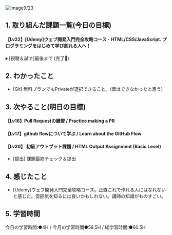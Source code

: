![image](https://github.com/sugachan-hc/daily_report/assets/10960663/8c9a20d8-9ba5-42f2-9b3d-db39f0b37bbc)9/23

## 1. 取り組んだ課題一覧(今日の目標)
#### 【Lv22】[Udemy]ウェブ開発入門完全攻略コース - HTML/CSS/JavaScript. プログラミングをはじめて学び創れる人へ！
  ⏹ [視聴＆試す]最後まで (完了💎)
 
## 2. わかったこと
- [Git] 無料プランでもPrivateが選択できること。(昔はできなかったと思う)

## 3. 次やること(明日の目標)
#### 【Lv16】Pull Requestの練習 / Practice making a PR
#### 【Lv17】github flowについて学ぶ / Learn about the GitHub Flow
#### 【Lv20】	初級アウトプット課題 / HTML Output Assignment (Basic Level)
- [提出] 課題最終チェック＆提出

## 4. 感じたこと
- [Udemy]ウェブ開発入門完全攻略コース。正直これで作れる人にはなれないと感じた。雰囲気を知るには良いかもしれない。講師の知識がものすごい。

## 5. 学習時間
今日の学習時間:●4H / 今月の学習時間●58.5H / 総学習時間:●60.5H


